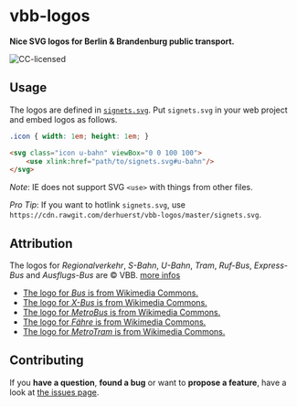 # vbb-logos

**Nice SVG logos for Berlin & Brandenburg public transport.**

![CC-licensed](https://img.shields.io/github/license/derhuerst/vbb-logos.svg)


## Usage

The logos are defined in [`signets.svg`](signets.svg). Put `signets.svg` in your web project and embed logos as follows.

```css
.icon { width: 1em; height: 1em; }
```

```html
<svg class="icon u-bahn" viewBox="0 0 100 100">
	<use xlink:href="path/to/signets.svg#u-bahn"/>
</svg>
```

*Note*: IE does not support SVG `<use>` with things from other files.

*Pro Tip*: If you want to hotlink `signets.svg`, use `https://cdn.rawgit.com/derhuerst/vbb-logos/master/signets.svg`.



## Attribution

The logos for *Regionalverkehr*, *S-Bahn*, *U-Bahn*, *Tram*, *Ruf-Bus*, *Express-Bus* and *Ausflugs-Bus* are © VBB. [more infos](http://www.vbb.de/de/article/ueber-uns/media-service/produktsignets/3306.html)

- [The logo for *Bus* is from Wikimedia Commons.](https://commons.wikimedia.org/wiki/File:BUS-Logo-BVG.svg)
- [The logo for *X-Bus* is from Wikimedia Commons.](https://commons.wikimedia.org/wiki/File:X-Bus_VBB.svg)
- [The logo for *MetroBus* is from Wikimedia Commons.](https://commons.wikimedia.org/wiki/File:MetroBus.svg)
- [The logo for *Fähre* is from Wikimedia Commons.](https://commons.wikimedia.org/wiki/File:F%C3%A4hre-Logo-BVG.svg)
- [The logo for *MetroTram* is from Wikimedia Commons.](https://commons.wikimedia.org/wiki/File:MetroTram.svg)

## Contributing

If you **have a question**, **found a bug** or want to **propose a feature**, have a look at [the issues page](https://github.com/derhuerst/vbb-logos/issues).
